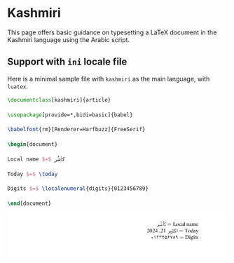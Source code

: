 # Kashmiri

This page offers basic guidance on typesetting a LaTeX document in the
Kashmiri language using the Arabic script.

## Support with `ini` locale file

Here is a minimal sample file with `kashmiri` as the main language, with `luatex`.

```tex
\documentclass[kashmiri]{article}

\usepackage[provide=*,bidi=basic]{babel}

\babelfont{rm}[Renderer=Harfbuzz]{FreeSerif}

\begin{document}

Local name $=$ کٲشُر

Today $=$ \today

Digits $=$ \localenumeral{digits}{0123456789}

\end{document}
```

![](../media/locale-kashmiri.png)